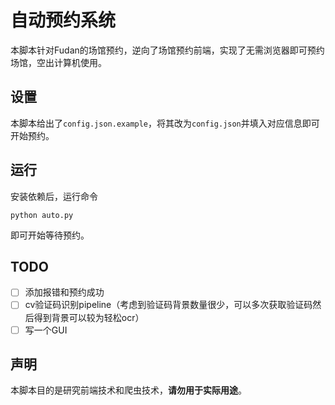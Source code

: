 # 自动预约系统

本脚本针对Fudan的场馆预约，逆向了场馆预约前端，实现了无需浏览器即可预约场馆，空出计算机使用。

## 设置

本脚本给出了`config.json.example`，将其改为`config.json`并填入对应信息即可开始预约。

## 运行
安装依赖后，运行命令
```
python auto.py
```
即可开始等待预约。

## TODO
- [ ] 添加报错和预约成功
- [ ] cv验证码识别pipeline（考虑到验证码背景数量很少，可以多次获取验证码然后得到背景可以较为轻松ocr）
- [ ] 写一个GUI

## 声明

本脚本目的是研究前端技术和爬虫技术，**请勿用于实际用途**。